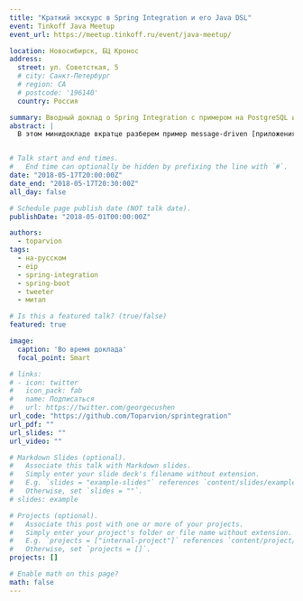 ```yaml
---
title: "Краткий экскурс в Spring Integration и его Java DSL"
event: Tinkoff Java Meetup
event_url: https://meetup.tinkoff.ru/event/java-meetup/

location: Новосибирск, БЦ Кронос
address:
  street: ул. Советсткая, 5
  # city: Санкт-Петербург
  # region: CA
  # postcode: '196140'
  country: Россия

summary: Вводный доклад о Spring Integration с примером на PostgreSQL и Telegram
abstract: |
  В этом минидокладе вкратце разберем пример message-driven [приложения](https://github.com/Toparvion/sprintegration) на **Spring Integration**, точнее, на его высокоуровневом языке **Java DSL**. Посмотрим, какие фишки и грабли таит такой подход, и прикинем, насколько он жизнеспособен в условиях изменчивых бизнес-требований.


# Talk start and end times.
#   End time can optionally be hidden by prefixing the line with `#`.
date: "2018-05-17T20:00:00Z"
date_end: "2018-05-17T20:30:00Z"
all_day: false

# Schedule page publish date (NOT talk date).
publishDate: "2018-05-01T00:00:00Z"

authors:
  - toparvion
tags:
  - на-русском
  - eip
  - spring-integration
  - spring-boot
  - tweeter
  - митап

# Is this a featured talk? (true/false)
featured: true

image:
  caption: 'Во время доклада'
  focal_point: Smart

# links:
# - icon: twitter
#   icon_pack: fab
#   name: Подписаться
#   url: https://twitter.com/georgecushen
url_code: "https://github.com/Toparvion/sprintegration"
url_pdf: ""
url_slides: ""
url_video: ""

# Markdown Slides (optional).
#   Associate this talk with Markdown slides.
#   Simply enter your slide deck's filename without extension.
#   E.g. `slides = "example-slides"` references `content/slides/example-slides.md`.
#   Otherwise, set `slides = ""`.
# slides: example

# Projects (optional).
#   Associate this post with one or more of your projects.
#   Simply enter your project's folder or file name without extension.
#   E.g. `projects = ["internal-project"]` references `content/project/deep-learning/index.md`.
#   Otherwise, set `projects = []`.
projects: []

# Enable math on this page?
math: false
---
```

